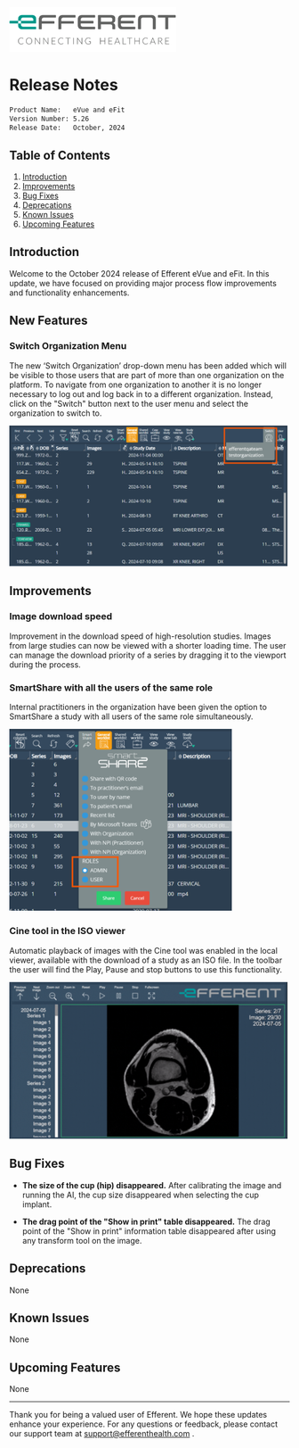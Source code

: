<img class="logo" width="300" alt="logo" src="../../efferent_logo.png" />

<br/>

# Release Notes

```
Product Name:   eVue and eFit
Version Number: 5.26
Release Date:   October, 2024
```

## Table of Contents

1. [Introduction](#introduction)
2. [Improvements](#improvements)
3. [Bug Fixes](#bug-fixes)
4. [Deprecations](#deprecations)
5. [Known Issues](#known-issues)
6. [Upcoming Features](#upcoming-features)

## Introduction

Welcome to the October 2024 release of Efferent eVue and eFit. In this update, we have focused on providing major process flow improvements and functionality enhancements.

## New Features

### Switch Organization Menu

The new ‘Switch Organization’ drop-down menu has been added which will be visible to those users that are part of more than one organization on the platform. To navigate from one organization to another it is no longer necessary to log out and log back in to a different organization. Instead, click on the "Switch" button next to the user menu and select the organization to switch to.

<img width=500 src="i2.png">

## Improvements

### Image download speed

Improvement in the download speed of high-resolution studies. Images from large studies can now be viewed with a shorter loading time. The user can manage the download priority of a series by dragging it to the viewport during the process.

### SmartShare with all the users of the same role

Internal practitioners in the organization have been given the option to SmartShare a study with all users of the same role simultaneously.

<img width=400 src="i1.png">

### Cine tool in the ISO viewer

Automatic playback of images with the Cine tool was enabled in the local viewer, available with the download of a study as an ISO file. In the toolbar the user will find the Play, Pause and stop buttons to use this functionality.

<img width=500 src="cine.gif">

## Bug Fixes

- **The size of the cup (hip) disappeared.** After calibrating the image and running the AI, the cup size disappeared when selecting the cup implant.

- **The drag point of the "Show in print" table disappeared.** The drag point of the "Show in print" information table disappeared after using any transform tool on the image.

## Deprecations

None

## Known Issues

None

## Upcoming Features

None

---

Thank you for being a valued user of Efferent. We hope these updates enhance your experience. For any questions or feedback, please contact our support team at support@efferenthealth.com .